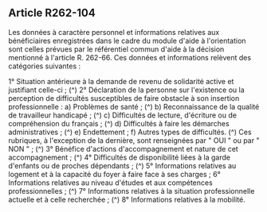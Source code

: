 ## Article R262-104


Les données à caractère personnel et informations relatives aux bénéficiaires enregistrées dans le cadre du
module d'aide à l'orientation sont celles prévues par le référentiel commun d'aide à la décision mentionné à
l'article R. 262-66. Ces données et informations relèvent des catégories suivantes :

1° Situation antérieure à la demande de revenu de solidarité active et justifiant celle-ci ; (^)
2° Déclaration de la personne sur l'existence ou la perception de difficultés susceptibles de faire obstacle à
son insertion professionnelle :
a) Problèmes de santé ; (^)
b) Reconnaissance de la qualité de travailleur handicapé ; (^)
c) Difficultés de lecture, d'écriture ou de compréhension du français ; (^)
d) Difficultés à faire les démarches administratives ; (^)
e) Endettement ;
f) Autres types de difficultés. (^)
Ces rubriques, à l'exception de la dernière, sont renseignées par " OUI " ou par " NON " ; (^)
3° Bénéfice d'actions d'accompagnement et nature de cet accompagnement ; (^)
4° Difficultés de disponibilité liées à la garde d'enfants ou de proches dépendants ; (^)
5° Informations relatives au logement et à la capacité du foyer à faire face à ses charges ;
6° Informations relatives au niveau d'études et aux compétences professionnelles ; (^)
7° Informations relatives à la situation professionnelle actuelle et à celle recherchée ; (^)
8° Informations relatives à la mobilité.

